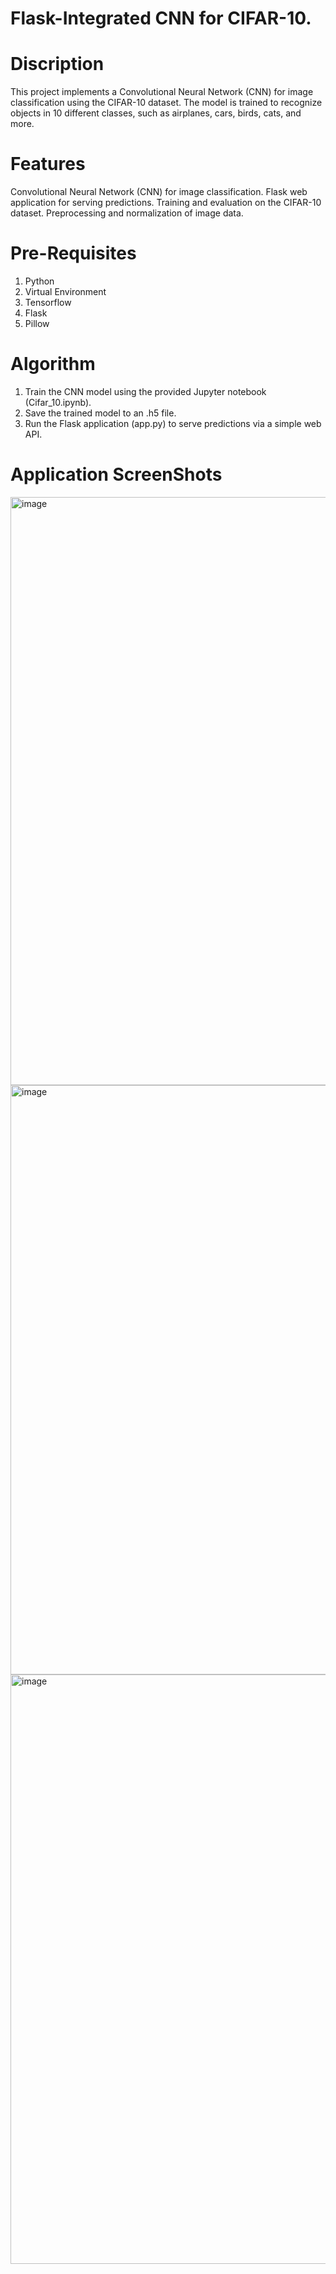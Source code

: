 # Flask-Integrated CNN for CIFAR-10.

# Discription
This project implements a Convolutional Neural Network (CNN) for image classification using the CIFAR-10 dataset. 
The model is trained to recognize objects in 10 different classes, such as airplanes, cars, birds, cats, and more.

# Features
Convolutional Neural Network (CNN) for image classification.
Flask web application for serving predictions.
Training and evaluation on the CIFAR-10 dataset.
Preprocessing and normalization of image data.

# Pre-Requisites
1. Python
2. Virtual Environment
3. Tensorflow
4. Flask
5. Pillow

# Algorithm
1. Train the CNN model using the provided Jupyter notebook (Cifar_10.ipynb).
2. Save the trained model to an .h5 file.
3. Run the Flask application (app.py) to serve predictions via a simple web API.

# Application ScreenShots
<img width="941" alt="image" src="https://github.com/Rith-Jhay/CIFAR-10-using-CNN-Flask-deployed-/assets/130302683/a26fbe53-2a80-4ade-9301-6c780d7ead34">
<img width="943" alt="image" src="https://github.com/Rith-Jhay/CIFAR-10-using-CNN-Flask-deployed-/assets/130302683/0226b2b5-27fa-4a27-9fb5-1c13fe38c887">
<img width="943" alt="image" src="https://github.com/Rith-Jhay/CIFAR-10-using-CNN-Flask-deployed-/assets/130302683/6f1ef467-661b-4f17-897a-a22b5a16e954">


